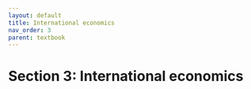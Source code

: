 ```yaml
---
layout: default
title: International economics
nav_order: 3
parent: textbook
---
```


# Section 3: International economics
